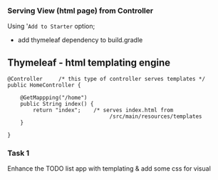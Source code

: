 ### Serving View (html page) from Controller

Using '`Add to Starter` option;
- add thymeleaf dependency to build.gradle

## Thymeleaf - html templating engine

```
@Controller     /* this type of controller serves templates */
public HomeController {
 
    @GetMappping("/home")
    public String index() {
        return "index";    /* serves index.html from
                                /src/main/resources/templates
    }
 
}
```

### Task 1
Enhance the TODO list app with templating
& add some css for visual 

